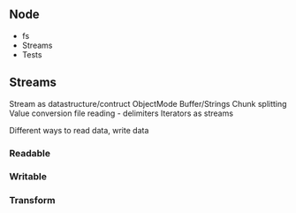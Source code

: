 ## Node 

- fs
- Streams
- Tests

## Streams
Stream as datastructure/contruct 
ObjectMode
Buffer/Strings
Chunk splitting
Value conversion
file reading - delimiters
Iterators as streams

Different ways to read data, write data

### Readable
### Writable 
### Transform
